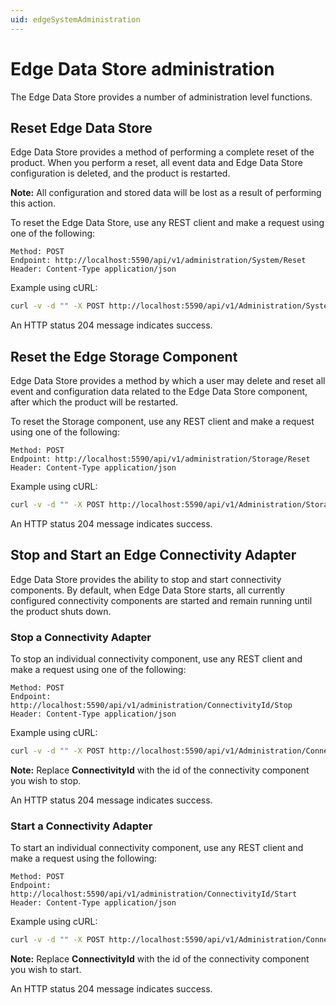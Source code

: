 ```yaml
---
uid: edgeSystemAdministration
---
```


# Edge Data Store administration

The Edge Data Store provides a number of administration level functions.

## Reset Edge Data Store

Edge Data Store provides a method of performing a complete reset of the product. When you perform a reset, all event data and Edge Data Store configuration is deleted, and the product is restarted.

**Note:** All configuration and stored data will be lost as a result of performing this action.

To reset the Edge Data Store, use any REST client and make a request using one of the following:

```http
Method: POST
Endpoint: http://localhost:5590/api/v1/administration/System/Reset
Header: Content-Type application/json
```

Example using cURL:

```bash
curl -v -d "" -X POST http://localhost:5590/api/v1/Administration/System/Reset
```

An HTTP status 204 message indicates success.

## Reset the Edge Storage Component

Edge Data Store provides a method by which a user may delete and reset all event and configuration data related to the Edge Data Store component, after which the product will be restarted.

To reset the Storage component, use any REST client and make a request using one of the following:

```http
Method: POST
Endpoint: http://localhost:5590/api/v1/administration/Storage/Reset
Header: Content-Type application/json
```

Example using cURL:

```bash
curl -v -d "" -X POST http://localhost:5590/api/v1/Administration/Storage/Reset
```

An HTTP status 204 message indicates success.

## Stop and Start an Edge Connectivity Adapter

Edge Data Store provides the ability to stop and start connectivity components. By default, when Edge Data Store starts, all currently configured connectivity components are started and remain running until the product shuts down.

### Stop a Connectivity Adapter

To stop an individual connectivity component, use any REST client and make a request using one of the following:

```http
Method: POST
Endpoint: http://localhost:5590/api/v1/administration/ConnectivityId/Stop
Header: Content-Type application/json
```

Example using cURL:

```bash
curl -v -d "" -X POST http://localhost:5590/api/v1/Administration/ConnectivityId/Stop
```

**Note:** Replace **ConnectivityId** with the id of the connectivity component you wish to stop.

An HTTP status 204 message indicates success.

### Start a Connectivity Adapter

To start an individual connectivity component, use any REST client and make a request using the following:

```http
Method: POST
Endpoint: http://localhost:5590/api/v1/administration/ConnectivityId/Start
Header: Content-Type application/json
```

Example using cURL:

```bash
curl -v -d "" -X POST http://localhost:5590/api/v1/Administration/ConnectivityId/Start
```

**Note:** Replace **ConnectivityId** with the id of the connectivity component you wish to start.

An HTTP status 204 message indicates success.
